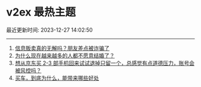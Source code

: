 # v2ex 最热主题

最近更新时间: 2023-12-27 14:02:50

--- 
1. [信息贩卖真的无解吗？朋友差点被诈骗了](https://www.v2ex.com/t/1003688) 
2. [为什么现在越来越多的人都不愿意结婚了？](https://www.v2ex.com/t/1003720) 
3. [想从京东买 2-3 部手机回来试试退掉只留一个，总感觉有点道德压力，账号会被风控吗？](https://www.v2ex.com/t/1003730) 
4. [买车，到底为什么，能带来哪些好处](https://www.v2ex.com/t/1003750) 
